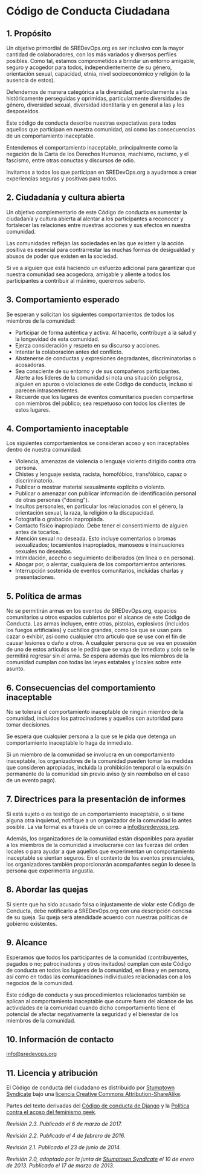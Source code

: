 # Código de Conducta Ciudadana

## 1. Propósito

Un objetivo primordial de SREDevOps.org es ser inclusivo con la mayor cantidad de colaboradores, con los más variados y diversos perfiles posibles. Como tal, estamos comprometidos a brindar un entorno amigable, seguro y acogedor para todos, independientemente de su género, orientación sexual, capacidad, etnia, nivel socioeconómico y religión (o la ausencia de estos).

Defendemos de manera categórica a la diversidad, particularmente a las históricamente perseguidas y oprimidas, particularmente diversidades de género, diversidad sexual, diversidad identitaria y en general a las y los desposeídos.

Este código de conducta describe nuestras expectativas para todos aquellos que participan en nuestra comunidad, así como las consecuencias de un comportamiento inaceptable.

Entendemos el comportamiento inaceptable, principalmente como la negación de la Carta de los Derechos Humanos, machismo, racismo, y el fascismo, entre otras conuctas y discursos de odio.

Invitamos a todos los que participan en SREDevOps.org a ayudarnos a crear experiencias seguras y positivas para todos.

## 2. Ciudadanía y cultura abierta

Un objetivo complementario de este Código de conducta es aumentar la ciudadanía y cultura abierta al alentar a los participantes a reconocer y fortalecer las relaciones entre nuestras acciones y sus efectos en nuestra comunidad.

Las comunidades reflejan las sociedades en las que existen y la acción positiva es esencial para contrarrestar las muchas formas de desigualdad y abusos de poder que existen en la sociedad.

Si ve a alguien que está haciendo un esfuerzo adicional para garantizar que nuestra comunidad sea acogedora, amigable y aliente a todos los participantes a contribuir al máximo, queremos saberlo.

## 3. Comportamiento esperado

Se esperan y solicitan los siguientes comportamientos de todos los miembros de la comunidad:

* Participar de forma auténtica y activa. Al hacerlo, contribuye a la salud y la longevidad de esta comunidad.
* Ejerza consideración y respeto en su discurso y acciones.
* Intentar la colaboración antes del conflicto.
* Abstenerse de conductas y expresiones degradantes, discriminatorias o acosadoras.
* Sea consciente de su entorno y de sus compañeros participantes. Alerte a los líderes de la comunidad si nota una situación peligrosa, alguien en apuros o violaciones de este Código de conducta, incluso si parecen intrascendentes.
* Recuerde que los lugares de eventos comunitarios pueden compartirse con miembros del público; sea respetuoso con todos los clientes de estos lugares.

## 4. Comportamiento inaceptable

Los siguientes comportamientos se consideran acoso y son inaceptables dentro de nuestra comunidad:

* Violencia, amenazas de violencia o lenguaje violento dirigido contra otra persona.
* Chistes y lenguaje sexista, racista, homofóbico, transfóbico, capaz o discriminatorio.
* Publicar o mostrar material sexualmente explícito o violento.
* Publicar o amenazar con publicar información de identificación personal de otras personas ("doxing").
* Insultos personales, en particular los relacionados con el género, la orientación sexual, la raza, la religión o la discapacidad.
* Fotografía o grabación inapropiada.
* Contacto físico inapropiado. Debe tener el consentimiento de alguien antes de tocarlos.
* Atención sexual no deseada. Esto incluye comentarios o bromas sexualizados; tocamientos inapropiados, manoseos e insinuaciones sexuales no deseadas.
* Intimidación, acecho o seguimiento deliberados (en línea o en persona).
* Abogar por, o alentar, cualquiera de los comportamientos anteriores.
* Interrupción sostenida de eventos comunitarios, incluidas charlas y presentaciones.

## 5. Política de armas

No se permitirán armas en los eventos de SREDevOps.org, espacios comunitarios u otros espacios cubiertos por el alcance de este Código de Conducta. Las armas incluyen, entre otras, pistolas, explosivos (incluidos los fuegos artificiales) y cuchillos grandes, como los que se usan para cazar o exhibir, así como cualquier otro artículo que se use con el fin de causar lesiones o daño a otros. A cualquier persona que se vea en posesión de uno de estos artículos se le pedirá que se vaya de inmediato y solo se le permitirá regresar sin el arma. Se espera además que los miembros de la comunidad cumplan con todas las leyes estatales y locales sobre este asunto.

## 6. Consecuencias del comportamiento inaceptable

No se tolerará el comportamiento inaceptable de ningún miembro de la comunidad, incluidos los patrocinadores y aquellos con autoridad para tomar decisiones.

Se espera que cualquier persona a la que se le pida que detenga un comportamiento inaceptable lo haga de inmediato.

Si un miembro de la comunidad se involucra en un comportamiento inaceptable, los organizadores de la comunidad pueden tomar las medidas que consideren apropiadas, incluida la prohibición temporal o la expulsión permanente de la comunidad sin previo aviso (y sin reembolso en el caso de un evento pago).

## 7. Directrices para la presentación de informes

Si está sujeto o es testigo de un comportamiento inaceptable, o si tiene alguna otra inquietud, notifique a un organizador de la comunidad lo antes posible. La vía formal es a través de un correo a <info@sredevops.org>.

Además, los organizadores de la comunidad están disponibles para ayudar a los miembros de la comunidad a involucrarse con las fuerzas del orden locales o para ayudar a que aquellos que experimentan un comportamiento inaceptable se sientan seguros. En el contexto de los eventos presenciales, los organizadores también proporcionarán acompañantes según lo desee la persona que experimenta angustia.

## 8. Abordar las quejas

Si siente que ha sido acusado falsa o injustamente de violar este Código de Conducta, debe notificarlo a SREDevOps.org con una descripción concisa de su queja. Su queja será atendidade acuerdo con nuestras políticas de gobierno existentes.

## 9. Alcance

Esperamos que todos los participantes de la comunidad (contribuyentes, pagados o no; patrocinadores y otros invitados) cumplan con este Código de conducta en todos los lugares de la comunidad, en línea y en persona, así como en todas las comunicaciones individuales relacionadas con a los negocios de la comunidad.

Este código de conducta y sus procedimientos relacionados también se aplican al comportamiento inaceptable que ocurre fuera del alcance de las actividades de la comunidad cuando dicho comportamiento tiene el potencial de afectar negativamente la seguridad y el bienestar de los miembros de la comunidad.

## 10. Información de contacto

<info@sredevops.org>

## 11. Licencia y atribución

El Código de conducta del ciudadano es distribuido por [Stumptown Syndicate]() bajo una [licencia Creative Commons Attribution-ShareAlike](http://creativecommons.org/licenses/by-sa/3.0/).

Partes del texto derivadas del [Código de conducta de Django](https://www.djangoproject.com/conduct/) y la [Política contra el acoso del feminismo geek](http://geekfeminism.wikia.com/wiki/Conference_anti-acoso/Política).

_Revisión 2.3. Publicado el 6 de marzo de 2017._

_Revisión 2.2. Publicado el 4 de febrero de 2016._

_Revisión 2.1. Publicado el 23 de junio de 2014._

_Revisión 2.0, adoptada por la junta de [Stumptown Syndicate]() el 10 de enero de 2013. Publicado el 17 de marzo de 2013._
